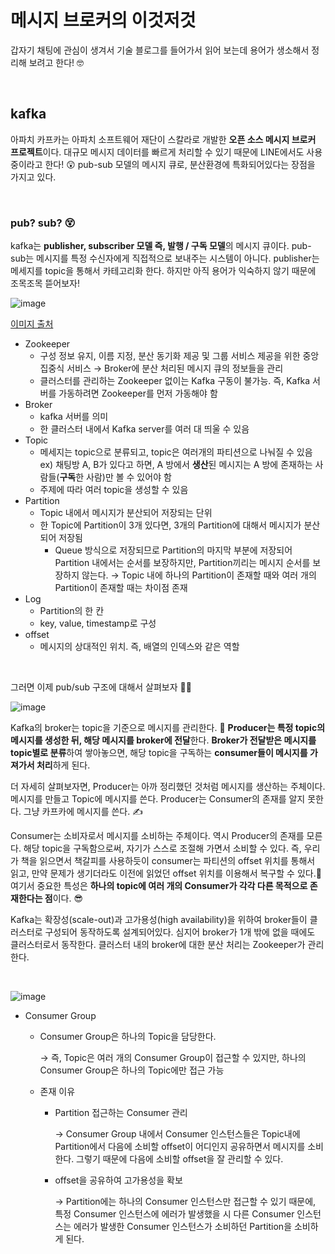 # 메시지 브로커의 이것저것

갑자기 채팅에 관심이 생겨서 기술 블로그를 들어가서 읽어 보는데 용어가 생소해서 정리해 보려고 한다! 🤓

<br>

## kafka

아파치 카프카는 아파치 소프트웨어 재단이 스칼라로 개발한 **오픈 소스 메시지 브로커 프로젝트**이다. 대규모 메시지 데이터를 빠르게 처리할 수 있기 때문에 LINE에서도 사용 중이라고 한다! 😲 pub-sub 모델의 메시지 큐로, 분산환경에 특화되어있다는 장점을 가지고 있다.

<br>

### pub? sub? 😵

kafka는 **publisher, subscriber 모델 즉, 발행 / 구독 모델**의 메시지 큐이다. pub-sub는 메시지를 특정 수신자에게 직접적으로 보내주는 시스템이 아니다. publisher는 메세지를 topic을 통해서 카테고리화 한다. 하지만 아직 용어가 익숙하지 않기 때문에 조목조목 뜯어보자!

![image](https://user-images.githubusercontent.com/62419307/102895113-7c442500-44a7-11eb-9026-5ebae7ee07d2.png)

[이미지 출처](https://victorydntmd.tistory.com/344?category=798367)

+ Zookeeper
  + 구성 정보 유지, 이름 지정, 분산 동기화 제공 및 그룹 서비스 제공을 위한 중앙 집중식 서비스
    → Broker에 분산 처리된 메시지 큐의 정보들을 관리
  + 클러스터를 관리하는 Zookeeper 없이는 Kafka 구동이 불가능. 즉, Kafka 서버를 가동하려면 Zookeeper를 먼저 가동해야 함
+ Broker
  + kafka 서버를 의미
  + 한 클러스터 내에서 Kafka server를 여러 대 띄울 수 있음
+ Topic
  + 메세지는 topic으로 분류되고, topic은 여러개의 파티션으로 나눠질 수 있음
    ex) 채팅방 A, B가 있다고 하면, A 방에서 **생산**된 메시지는 A 방에 존재하는 사람들(**구독**한 사람)만 볼 수 있어야 함
  + 주제에 따라 여러 topic을 생성할 수 있음
+ Partition
  + Topic 내에서 메시지가 분산되어 저장되는 단위
  + 한 Topic에 Partition이 3개 있다면, 3개의 Partition에 대해서 메시지가 분산되어 저장됨
    + Queue 방식으로 저장되므로 Partition의 마지막 부분에 저장되어 Partition 내에서는 순서를 보장하지만, Partition끼리는 메시지 순서를 보장하지 않는다.
      → Topic 내에 하나의 Partition이 존재할 때와 여러 개의 Partition이 존재할 때는 차이점 존재
+ Log
  + Partition의 한 칸
  + key, value, timestamp로 구성
+ offset
  + 메시지의 상대적인 위치. 즉, 배열의 인덱스와 같은 역할

<br>

그러면 이제 pub/sub 구조에 대해서 살펴보자 🙋‍♀️

![image](https://user-images.githubusercontent.com/62419307/102896243-68012780-44a9-11eb-90b5-e327374a725d.png)

Kafka의 broker는 topic을 기준으로 메시지를 관리한다. 💌 **Producer는 특정 topic의 메시지를 생성한 뒤, 해당 메시지를 broker에 전달**한다. **Broker가 전달받은 메시지를 topic별로 분류**하여 쌓아놓으면, 해당 topic을 구독하는 **consumer들이 메시지를 가져가서 처리**하게 된다.

더 자세히 살펴보자면, Producer는 아까 정리했던 것처럼 메시지를 생산하는 주체이다. 메시지를 만들고 Topic에 메시지를 쓴다. Producer는 Consumer의 존재를 알지 못한다. 그냥 카프카에 메시지를 쓴다. ✍

Consumer는 소비자로서 메시지를 소비하는 주체이다. 역시 Producer의 존재를 모른다. 해당 topic을 구독함으로써, 자기가 스스로 조절해 가면서 소비할 수 있다. 즉, 우리가 책을 읽으면서 책갈피를 사용하듯이 consumer는 파티션의 offset 위치를 통해서 읽고, 만약 문제가 생기더라도 이전에 읽었던 offset 위치를 이용해서 복구할 수 있다.📑 여기서 중요한 특성은 **하나의 topic에 여러 개의 Consumer가 각각 다른 목적으로 존재한다는 점**이다. 😎

Kafka는 확장성(scale-out)과 고가용성(high availability)을 위하여 broker들이 클러스터로 구성되어 동작하도록 설계되어있다. 심지어 broker가 1개 밖에 없을 때에도 클러스터로서 동작한다. 클러스터 내의 broker에 대한 분산 처리는 Zookeeper가 관리한다.

<br>

![image](https://user-images.githubusercontent.com/62419307/103002717-bfb79580-4572-11eb-9c00-856ee991c924.png)

- Consumer Group

  - Consumer Group은 하나의 Topic을 담당한다.

    → 즉, Topic은 여러 개의 Consumer Group이 접근할 수 있지만, 하나의 Consumer Group은 하나의 Topic에만 접근 가능

  - 존재 이유

    - Partition 접근하는 Consumer 관리

      → Consumer Group 내에서 Consumer 인스턴스들은 Topic내에 Partition에서 다음에 소비할 offset이 어디인지 공유하면서 메시지를 소비한다. 그렇기 때문에 다음에 소비할 offset을 잘 관리할 수 있다.

    - offset을 공유하여 고가용성을 확보

      →  Partition에는 하나의 Consumer 인스턴스만 접근할 수 있기 때문에, 특정 Consumer 인스턴스에 에러가 발생했을 시 다른 Consumer 인스턴스는 에러가 발생한 Consumer 인스턴스가 소비하던 Partition을 소비하게 된다.
